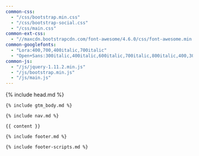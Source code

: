 ```yaml
---
common-css:
  - "/css/bootstrap.min.css"
  - "/css/bootstrap-social.css"
  - "/css/main.css"
common-ext-css:
  - "//maxcdn.bootstrapcdn.com/font-awesome/4.6.0/css/font-awesome.min.css"
common-googlefonts:
  - "Lora:400,700,400italic,700italic"
  - "Open+Sans:300italic,400italic,600italic,700italic,800italic,400,300,600,700,800"
common-js:
  - "/js/jquery-1.11.2.min.js"
  - "/js/bootstrap.min.js"
  - "/js/main.js"
---
```


<!DOCTYPE html>
<html lang="en">
  <!-- Beautiful Jekyll | MIT license | Copyright Dean Attali 2016 -->
  {% include head.md %}

  <body>

    {% include gtm_body.md %}

    {% include nav.md %}

    {{ content }}

    {% include footer.md %}

    {% include footer-scripts.md %}

  </body>
</html>
